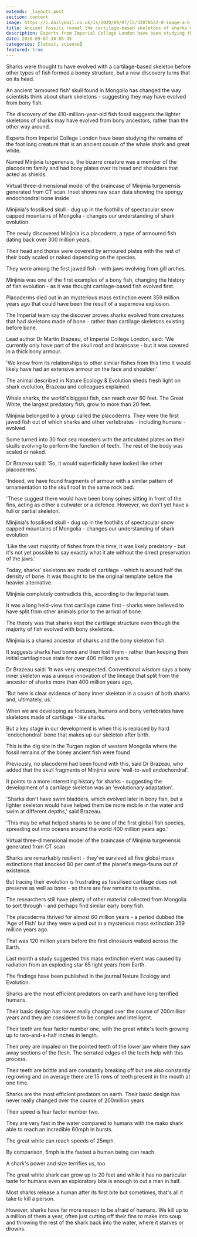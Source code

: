 ```yaml
---
extends: _layouts.post
section: content
image: https://i.dailymail.co.uk/1s/2020/09/07/15/32878622-0-image-a-6_1599488666206.jpg 
title: Ancient fossils reveal the cartilage-based skeletons of sharks may have evolved from bony fish  
description: Experts from Imperial College London have been studying the remains of the foot long creature that is an ancient cousin of the whale shark and great white. 
date: 2020-09-07-16-05-35 
categories: [latest, science] 
featured: true 
--- 
```

Sharks were thought to have evolved with a cartilage-based skeleton before other types of fish formed a boney structure, but a new discovery turns that on its head. 

An ancient 'armoured fish' skull found in Mongolio has changed the way scientists think about shark skeletons - suggesting they may have evolved from bony fish.  

The discovery of the 410-million-year-old fish fossil suggests the lighter skeletons of sharks may have evolved from bony ancestors, rather than the other way around. 

Experts from Imperial College London have been studying the remains of the foot long creature that is an ancient cousin of the whale shark and great white.

Named Minjinia turgenensis, the bizarre creature was a member of the placoderm family and had bony plates over its head and shoulders that acted as shields. 

Virtual three-dimensional model of the braincase of Minjinia turgenensis generated from CT scan. Inset shows raw scan data showing the spongy endochondral bone inside

Minjinia's fossilised skull - dug up in the foothills of spectacular snow capped mountains of Mongolia - changes our understanding of shark evolution.

The newly discovered Minjinia is a placoderm, a type of armoured fish dating back over 300 million years.

Their head and thorax were covered by armoured plates with the rest of their body scaled or naked depending on the species.

They were among the first jawed fish - with jaws evolving from gill arches.

Minjinia was one of the first examples of a bony fish, changing the history of fish evolution - as it was thought cartilage-based fish evolved first.

Placoderms died out in an mysterious mass extinction event 359 million years ago that could have been the result of a supernova explosion.

The Imperial team say the discover proves sharks evolved from creatures that had skeletons made of bone - rather than cartilage skeletons existing before bone.

Lead author Dr Martin Brazeau, of Imperial College London, said: 'We currently only have part of the skull roof and braincase - but it was covered in a thick bony armour.

'We know from its relationships to other similar fishes from this time it would likely have had an extensive armour on the face and shoulder.'

The animal described in Nature Ecology & Evolution sheds fresh light on shark evolution, Brazeau and colleagues explained.

Whale sharks, the world's biggest fish, can reach over 60 feet. The Great White, the largest predatory fish, grow to more than 20 feet.

Minjinia belonged to a group called the placoderms. They were the first jawed fish out of which sharks and other vertebrates - including humans - evolved.

Some turned into 30 foot sea monsters with the articulated plates on their skulls evolving to perform the function of teeth. The rest of the body was scaled or naked.

Dr Brazeau said: 'So, it would superficially have looked like other placoderms.'

'Indeed, we have found fragments of armour with a similar pattern of ornamentation to the skull roof in the same rock bed. 

'These suggest there would have been bony spines sitting in front of the fins, acting as either a cutwater or a defence. However, we don't yet have a full or partial skeleton. 

Minjinia's fossilised skull - dug up in the foothills of spectacular snow capped mountains of Mongolia - changes our understanding of shark evolution

'Like the vast majority of fishes from this time, it was likely predatory - but it's not yet possible to say exactly what it ate without the direct preservation of the jaws.'

Today, sharks' skeletons are made of cartilage - which is around half the density of bone. It was thought to be the original template before the heavier alternative.

Minjinia completely contradicts this, according to the Imperial team.

It was a long held-view that cartilage came first - sharks were believed to have split from other animals prior to the arrival of bone.

The theory was that sharks kept the cartilage structure even though the majority of fish evolved with bony skeletons.  

Minjinia is a shared ancestor of sharks and the bony skeleton fish.

It suggests sharks had bones and then lost them - rather than keeping their initial cartilaginous state for over 400 million years.

Dr Brazeau said: 'It was very unexpected. Conventional wisdom says a bony inner skeleton was a unique innovation of the lineage that split from the ancestor of sharks more than 400 million years ago,.

'But here is clear evidence of bony inner skeleton in a cousin of both sharks and, ultimately, us.'

When we are developing as foetuses, humans and bony vertebrates have skeletons made of cartilage - like sharks.

But a key stage in our development is when this is replaced by hard 'endochondral' bone that makes up our skeleton after birth.

This is the dig site in the Turgen region of western Mongolia where the fossil remains of the boney ancient fish were found

Previously, no placoderm had been found with this, said Dr Brazeau, who added that the skull fragments of Minjinia were 'wall-to-wall endochondral'.

It points to a more interesting history for sharks - suggesting the development of a cartilage skeleton was an 'evolutionary adaptation'. 

'Sharks don't have swim bladders, which evolved later in bony fish, but a lighter skeleton would have helped them be more mobile in the water and swim at different depths,' said Brazeau.

'This may be what helped sharks to be one of the first global fish species, spreading out into oceans around the world 400 million years ago.'

Virtual three-dimensional model of the braincase of Minjinia turgenensis generated from CT scan

Sharks are remarkably resilient - they've survived all five global mass extinctions that knocked 80 per cent of the planet's mega-fauna out of existence.

But tracing their evolution is frustrating as fossilised cartilage does not preserve as well as bone - so there are few remains to examine.

The researchers still have plenty of other material collected from Mongolia to sort through - and perhaps find similar early bony fish.

The placoderms thrived for almost 60 million years - a period dubbed the 'Age of Fish' but they were wiped out in a mysterious mass extinction 359 million years ago.

That was 120 million years before the first dinosaurs walked across the Earth. 

Last month a study suggested this mass extinction event was caused by radiation from an exploding star 65 light years from Earth.

The findings have been published in the journal Nature Ecology and Evolution. 

Sharks are the most efficient predators on earth and have long terrified humans.

Their basic design has never really changed over the course of 200million years and they are considered to be complex and intelligent.

Their teeth are fear factor number one, with the great white's teeth growing up to two-and-a-half inches in length.

Their prey are impaled on the pointed teeth of the lower jaw where they saw away sections of the flesh. The serrated edges of the teeth help with this process.

Their teeth are brittle and are constantly breaking off but are also constantly regrowing and on average there are 15 rows of teeth present in the mouth at one time.

Sharks are the most efficient predators on earth. Their basic design has never really changed over the course of 200million years

Their speed is fear factor number two. 

They are very fast in the water compared to humans with the mako shark able to reach an incredible 60mph in bursts.

The great white can reach speeds of 25mph. 

By comparison, 5mph is the fastest a human being can reach.

A shark's power and size terrifies us, too.   

The great white shark can grow up to 20 feet and while it has no particular taste for humans even an exploratory bite is enough to cut a man in half.

Most sharks release a human after its first bite but sometimes, that's all it take to kill a person.   

However, sharks have far more reason to be afraid of humans. We kill up to a million of them a year, often just cutting off their fins to make into soup and throwing the rest of the shark back into the water, where it starves or drowns. 

